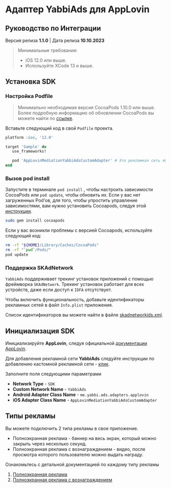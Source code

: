 # Адаптер YabbiAds для AppLovin

## Руководство по Интеграции

Версия релиза **1.1.0** | Дата релиза **10.10.2023**

> Минимальные требования:
>
>* iOS 12.0 или выше.
>* Используйте XCode 13 и выше.

## Установка SDK

### Настройка Podfile
>
>Минимально необходимая версия CocoaPods 1.10.0 или выше. Более подробную информацию об обновлении CocoaPods вы можете найти по [ссылке](https://guides.cocoapods.org/using/getting-started.html).

Вставьте следующий код в свой `Podfile` проекта.
 ```ruby
platform :ios, '12.0'

target 'Sample' do
    use_frameworks!

    pod 'AppLovinMediationYabbiAdsCustomAdapter' # Это рекламная сеть ябби
end
```

### Вызов pod install

Запустите в терминале `pod install` , чтобы настроить зависимости CocoaPods или `pod update`, чтобы обновить их. Если у вас нет загруженных Pod’ов, для того, чтобы упростить управление зависимостями, вам нужно установить Cocoapods, следуя  этой [инструкции](https://guides.cocoapods.org/using/gettingInfo.plist-started.html#toc_3).

```bash
sudo gem install cocoapods
```

Если у вас возникли проблемы с версией Cocoapods, используйте следующий код:

```bash
rm -rf "${HOME}/Library/Caches/CocoaPods"
rm -rf "`pwd`/Pods/"
pod update
```

### Поддержка SKAdNetwork
`YabbiAds` поддерживает трекинг установок приложений с помощью фреймворка `SKAdNetwork`. Трекинг установок работает для всех устройств, даже если доступ к `IDFA` отсутствует.

Чтобы включить функциональность, добавьте идентификаторы рекламных сетей в файл `Info.plist` приложения. 

Список идентификаторов вы можете найти в файле [skadnetworkids.xml](skadnetworkids.xml).

## Инициализация SDK
Инициализируйте **AppLovin**, следуя официальной [документации AppLovin](https://dash.applovin.com/documentation/mediation/ios/getting-started/integration).

Для добавления рекламной сети **YabbiAds** следуйте инструкции по добавлению кастомной рекламной сети - [клик](https://dash.applovin.com/documentation/mediation/ios/mediation-setup/custom-sdk).

Заполните поля следующими параметрами
* **Network Type** - `SDK`
* **Custom Network Name** - `YabbiAds`
* **Android Adapter Class Name** - `me.yabbi.ads.adapters.applovin`
* **iOS Adapter Class Name** - `AppLovinMediationYabbiAdsCustomAdapter`


## Типы рекламы

Вы можете подключить 2 типа рекламы в свое приложение.

* Полноэкранная реклама - баннер на весь экран, который можно закрыть через несколько секунд.
* Полноэкранная реклама с вознаграждением - видео, после просмотра которого пользователю можно выдать награду.

Ознакомьтесь с детальной документацией по каждому типу рекламы

1. [Полноэкранная реклама](https://dash.applovin.com/documentation/mediation/android/ad-formats/interstitials)
2. [Полноэкранная реклама с вознаграждением](https://dash.applovin.com/documentation/mediation/android/ad-formats/rewarded-ads)